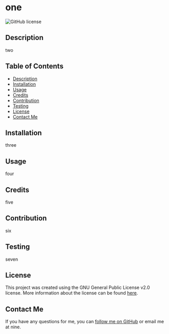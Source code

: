 # one

![GitHub license](https://img.shields.io/badge/License-GPL_v2-blue.svg)

## Description
two

## Table of Contents
- [Description](#description)
- [Installation](#installation)
- [Usage](#usage)
- [Credits](#credits)
- [Contribution](#contribution)
- [Testing](#testing)
- [License](#license)
- [Contact Me](#contact-me)

## Installation
three

## Usage
four

## Credits
five

## Contribution
six

## Testing
seven

## License
This project was created using the GNU General Public License v2.0 license. More information about the license can be found [here](https://www.gnu.org/licenses/old-licenses/gpl-2.0.en.html#SEC1).

## Contact Me
If you have any questions for me, you can [follow me on GitHub](github.com/eight) or email me at nine.
